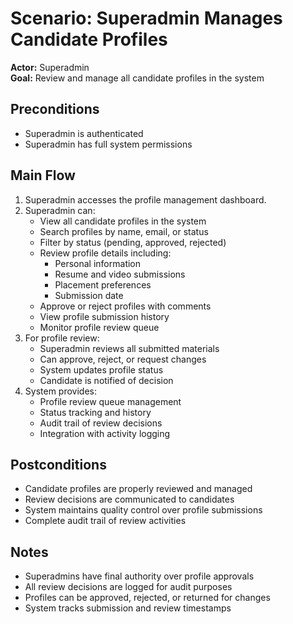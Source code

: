 # Scenario: Superadmin Manages Candidate Profiles

**Actor:** Superadmin  
**Goal:** Review and manage all candidate profiles in the system

## Preconditions
- Superadmin is authenticated
- Superadmin has full system permissions

## Main Flow
1. Superadmin accesses the profile management dashboard.
2. Superadmin can:
   - View all candidate profiles in the system
   - Search profiles by name, email, or status
   - Filter by status (pending, approved, rejected)
   - Review profile details including:
     - Personal information
     - Resume and video submissions
     - Placement preferences
     - Submission date
   - Approve or reject profiles with comments
   - View profile submission history
   - Monitor profile review queue
3. For profile review:
   - Superadmin reviews all submitted materials
   - Can approve, reject, or request changes
   - System updates profile status
   - Candidate is notified of decision
4. System provides:
   - Profile review queue management
   - Status tracking and history
   - Audit trail of review decisions
   - Integration with activity logging

## Postconditions
- Candidate profiles are properly reviewed and managed
- Review decisions are communicated to candidates
- System maintains quality control over profile submissions
- Complete audit trail of review activities

## Notes
- Superadmins have final authority over profile approvals
- All review decisions are logged for audit purposes
- Profiles can be approved, rejected, or returned for changes
- System tracks submission and review timestamps 
